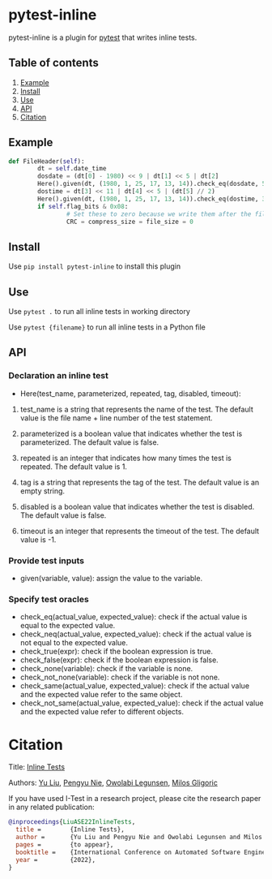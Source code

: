 # pytest-inline

pytest-inline is a plugin for [pytest](<http://pytest.org>) that writes inline tests.


## Table of contents

1. [Example](#Example)
2. [Install](#Install)
3. [Use](#Use)
4. [API](#API)
5. [Citation](#Citation)

## Example

```python {.line-numbers}
def FileHeader(self):
        dt = self.date_time
        dosdate = (dt[0] - 1980) << 9 | dt[1] << 5 | dt[2]
        Here().given(dt, (1980, 1, 25, 17, 13, 14)).check_eq(dosdate, 57)
        dostime = dt[3] << 11 | dt[4] << 5 | (dt[5] // 2)
        Here().given(dt, (1980, 1, 25, 17, 13, 14)).check_eq(dostime, 35239)
        if self.flag_bits & 0x08:
                # Set these to zero because we write them after the file data
                CRC = compress_size = file_size = 0
```

## Install

Use ``pip install pytest-inline`` to install this plugin

## Use

Use ``pytest .`` to run all inline tests in working directory 

Use ``pytest {filename}`` to run all inline tests in a Python file

## API

### Declaration an inline test

- Here(test_name, parameterized, repeated, tag, disabled, timeout): 
1. test_name is a string that represents the name of the test. The default value is the file name + line number of the test statement.

2. parameterized is a boolean value that indicates whether the test is parameterized. The default value is false.

3. repeated is an integer that indicates how many times the test is repeated. The default value is 1.
        
4. tag is a string that represents the tag of the test. The default value is an empty string.
        
5. disabled is a boolean value that indicates whether the test is disabled. The default value is false.
        
6. timeout is an integer that represents the timeout of the test. The default value is -1.


### Provide test inputs

- given(variable, value): 
        assign the value to the variable.


### Specify test oracles

- check\_eq(actual\_value, expected\_value): 
        check if the actual value is equal to the expected value.
- check\_neq(actual\_value, expected\_value): 
        check if the actual value is not equal to the expected value.
- check\_true(expr): 
        check if the boolean expression is true.
- check\_false(expr): 
        check if the boolean expression is false.
- check\_none(variable): 
        check if the variable is none.
- check\_not\_none(variable): 
        check if the variable is not none.
- check\_same(actual\_value, expected\_value): 
        check if the actual value and the expected value refer to the same object.
- check\_not\_same(actual\_value, expected\_value): 
        check if the actual value and the expected value refer to different objects.
        

# Citation

Title: [Inline Tests][paper-url]

Authors: [Yu Liu](https://sweetstreet.github.io/), [Pengyu Nie](https://pengyunie.github.io/), [Owolabi Legunsen](https://mir.cs.illinois.edu/legunsen/), [Milos Gligoric](http://users.ece.utexas.edu/~gligoric/)

If you have used I-Test in a research project, please cite the research paper in any related publication:

```bibtex
@inproceedings{LiuASE22InlineTests,
  title =        {Inline Tests},
  author =       {Yu Liu and Pengyu Nie and Owolabi Legunsen and Milos Gligoric},
  pages =        {to appear},
  booktitle =    {International Conference on Automated Software Engineering},
  year =         {2022},
}
```

[paper-url]: /README.md
